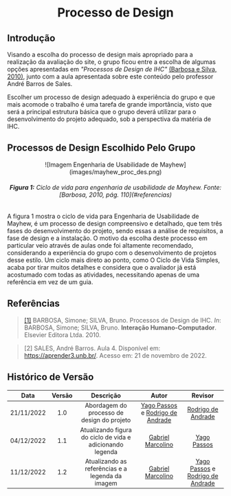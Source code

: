 <h1 align="center">Processo de Design</h1>
 
## Introdução
Visando a escolha do processo de design mais apropriado para a realização da avaliação do site, o grupo ficou entre a escolha de algumas opções apresentadas em *"Processos de Design de IHC"* [(Barbosa e Silva, 2010)](#referencias), junto com a aula apresentada sobre este conteúdo pelo professor André Barros de Sales.

Escolher um processo de design adequado à experiência do grupo e que mais acomode o trabalho é uma tarefa de grande importância, visto que será a principal estrutura básica que o grupo deverá utilizar para o desenvolvimento do projeto adequado, sob a perspectiva da matéria de IHC.

## Processos de Design Escolhido Pelo Grupo
<center>
    ![Imagem Engenharia de Usabilidade	de Mayhew](images/mayhew_proc_des.png)
    <figcaption align='center'>
        <h6><b>Figura 1:</b> Ciclo de vida para engenharia de usabilidade	de Mayhew. Fonte: [Barbosa, 2010, pág. 110](#referencias)
    </figcaption>
</center>

A figura 1 mostra o ciclo de vida para Engenharia de Usabilidade de Mayhew, é um processo de design compreensivo e detalhado, que tem três fases do desenvolvimento do projeto, sendo essas a análise de requisitos, a fase de design e a instalação. O motivo da escolha deste processo em particular veio através de aulas onde foi altamente recomendado, considerando a experiência do grupo com o desenvolvimento de projetos desse estilo. Um ciclo mais direto ao ponto, como O Ciclo de Vida Simples, acaba por tirar muitos detalhes e considera que o avaliador já está acostumado com todas as atividades, necessitando apenas de uma referência em vez de um guia.

## Referências

> [[1]](#introducao) BARBOSA, Simone; SILVA, Bruno. Processos de Design de IHC. _In_: BARBOSA, Simone; SILVA, Bruno. **Interação Humano-Computador**. Elsevier Editora Ltda. 2010.

> [2] SALES, André Barros. Aula 4. Disponível em: <https://aprender3.unb.br/>. Acesso em: 21 de novembro de 2022.

## Histórico de Versão

|    Data    | Versão |                         Descrição                         |                                                  Autor                                                  |                                                 Revisor                                                 |
| :--------: | :----: | :-------------------------------------------------------: | :-----------------------------------------------------------------------------------------------------: | :-----------------------------------------------------------------------------------------------------: |
| 21/11/2022 |  1.0   |        Abordagem do processo de design do projeto         | [Yago Passos](https://github.com/yagompassos) e [Rodrigo de Andrade](https://github.com/OrlandiRodrigo) |                         [Rodrigo de Andrade](https://github.com/OrlandiRodrigo)                         |
| 04/12/2022 |  1.1   | Atualizando figura do ciclo de vida e adicionando legenda |                          [Gabriel Marcolino](https://github.com/GabrielMR360)                           |                              [Yago Passos](https://github.com/yagompassos)                              |
| 11/12/2022 |  1.2   |     Atualizando as referências e a legenda da imagem      |                          [Gabriel Marcolino](https://github.com/GabrielMR360)                           | [Yago Passos](https://github.com/yagompassos) e [Rodrigo de Andrade](https://github.com/OrlandiRodrigo) |